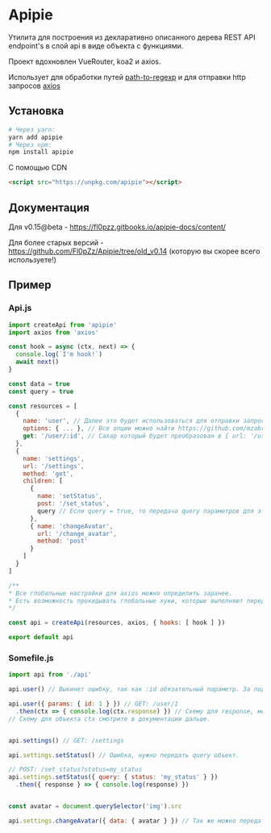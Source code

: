 # Apipie

Утилита для построения из декларативно описанного дерева REST API endpoint's в слой api в виде объекта с функциями.

Проект вдохновлен VueRouter, koa2 и axios.

Использует для обработки путей [path-to-regexp](https://github.com/pillarjs/path-to-regexp) и для отправки http запросов [axios](https://github.com/mzabriskie/axios)

## Установка

```bash
# Через yarn:
yarn add apipie
# Через npm:
npm install apipie
```

С помощью CDN

```html
<script src="https://unpkg.com/apipie"></script>
```
## Документация
Для v0.15@beta - https://fl0pzz.gitbooks.io/apipie-docs/content/

Для более старых версий - https://github.com/Fl0pZz/Apipie/tree/old_v0.14 (которую вы скорее всего используете!)

## Пример

### Api.js

```js
import createApi from 'apipie'
import axios from 'axios'

const hook = async (ctx, next) => {
  console.log(`I'm hook!`)
  await next()
}

const data = true
const query = true

const resources = [
  {
    name: 'user', // Далее это будет использоваться для отправки запроса
    options: { ... }, // Все опции можно найти https://github.com/mzabriskie/axios#request-config
    get: '/user/:id', // Сахар который будет преобразован в { url: '/user/:id', method: 'get' }
  },
  {
    name: 'settings',
    url: '/settings',
    method: 'get',
    children: [
      { 
        name: 'setStatus', 
        post: '/set_status',
        query // Если query = true, то передача query параметров для этого ресурса будут обязательными.
      },
      { name: 'changeAvatar',
        url: '/change_avatar',
        method: 'post'
      }
    ]
  }
]

/**
* Все глобальные настройки для axios можно определить заранее.
* Есть возможность прокидывать глобальные хуки, которые выполняют перед запросом в axios.
*/

const api = createApi(resources, axios, { hooks: [ hook ] })

export default api
```

### Somefile.js

```js
import api from './api'

api.user() // Выкинет ошибку, так как :id обязательный параметр. За подробностями https://github.com/pillarjs/path-to-regexp

api.user({ params: { id: 1 } }) // GET: /user/1
  .then(ctx => { console.log(ctx.response) }) // Схему для response, можно посмотреть тут https://github.com/mzabriskie/axios#response-schema
// Схему для объекта ctx смотрите в документации дальше.


api.settings() // GET: /settings

api.settings.setStatus() // Ошибка, нужно передать query объект.

// POST: /set_status?status=my_status
api.settings.setStatus({ query: { status: 'my_status' } })
  .then({ response } => { console.log(response) })


const avatar = document.querySelector('img').src

api.settings.changeAvatar({ data: { avatar } }) // Так же можно передать FormData, https://github.com/mzabriskie/axios#request-config
```
